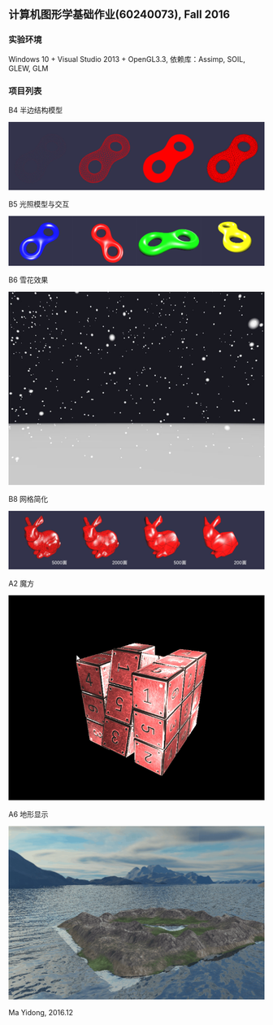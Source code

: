 
## 计算机图形学基础作业(60240073), Fall 2016

### 实验环境

Windows 10 + Visual Studio 2013 + OpenGL3.3, 依赖库：Assimp, SOIL, GLEW, GLM

### 项目列表

B4 半边结构模型  

![](B4HalfEdge/B4.jpg)

B5 光照模型与交互  

![](B5HalfEdgeShading/B5.jpg)  

B6 雪花效果  

![](B6Snow/B6.jpg)  

B8 网格简化  

![](B8MeshSimplification/b8.jpg)  

A2 魔方  

![](A2MagicCube/A2Preview.gif) 

A6 地形显示  

![](A6TerrainEngine/A6Preview.gif) 


Ma Yidong, 2016.12  
